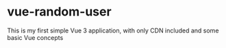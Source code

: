 # vue-random-user
This is my first simple Vue 3 application, with only CDN included and some basic Vue concepts
